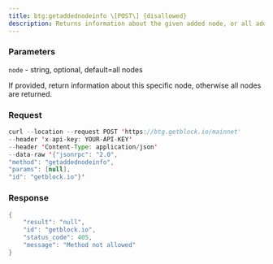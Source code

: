 ```yaml
---
title: btg:getaddednodeinfo \[POST\] {disallowed}
description: Returns information about the given added node, or all added nodes (notethat onetry addnodes are not listed here)
---
```


### Parameters


`node` - string, optional, default=all nodes

If provided, return information about this specific node, otherwise all
nodes are returned.

### Request

``` java
curl --location --request POST 'https://btg.getblock.io/mainnet' 
--header 'x-api-key: YOUR-API-KEY' 
--header 'Content-Type: application/json' 
--data-raw '{"jsonrpc": "2.0",
"method": "getaddednodeinfo",
"params": [null],
"id": "getblock.io"}'
```

###  Response

``` java
{
    "result": "null",
    "id": "getblock.io",
    "status_code": 405,
    "message": "Method not allowed"
}
```

